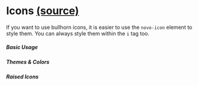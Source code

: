 Icons [(source)](https://github.com/bullhorn/novo-elements/blob/master/projects/novo-elements/src/elements/icon)
==========================================================================================

If you want to use bullhorn icons, it is easier to use the `novo-icon` element to style them.  You can always style them within the `i` tag too. 

##### Basic Usage

<code-example example="basic-icons"></code-example>

##### Themes & Colors

<code-example example="themed-icons"></code-example>

##### Raised Icons

<code-example example="raised-icons"></code-example>
